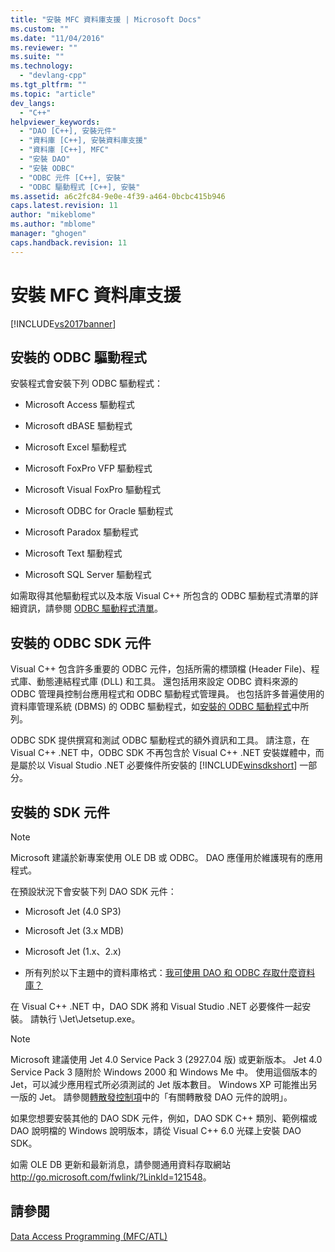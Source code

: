 ```yaml
---
title: "安裝 MFC 資料庫支援 | Microsoft Docs"
ms.custom: ""
ms.date: "11/04/2016"
ms.reviewer: ""
ms.suite: ""
ms.technology: 
  - "devlang-cpp"
ms.tgt_pltfrm: ""
ms.topic: "article"
dev_langs: 
  - "C++"
helpviewer_keywords: 
  - "DAO [C++], 安裝元件"
  - "資料庫 [C++], 安裝資料庫支援"
  - "資料庫 [C++], MFC"
  - "安裝 DAO"
  - "安裝 ODBC"
  - "ODBC 元件 [C++], 安裝"
  - "ODBC 驅動程式 [C++], 安裝"
ms.assetid: a6c2fc84-9e0e-4f39-a464-0bcbc415b946
caps.latest.revision: 11
author: "mikeblome"
ms.author: "mblome"
manager: "ghogen"
caps.handback.revision: 11
---
```

# 安裝 MFC 資料庫支援
[!INCLUDE[vs2017banner](../assembler/inline/includes/vs2017banner.md)]

##  <a name="_core_odbc_drivers_installed"></a> 安裝的 ODBC 驅動程式  
 安裝程式會安裝下列 ODBC 驅動程式：  
  
-   Microsoft Access 驅動程式  
  
-   Microsoft dBASE 驅動程式  
  
-   Microsoft Excel 驅動程式  
  
-   Microsoft FoxPro VFP 驅動程式  
  
-   Microsoft Visual FoxPro 驅動程式  
  
-   Microsoft ODBC for Oracle 驅動程式  
  
-   Microsoft Paradox 驅動程式  
  
-   Microsoft Text 驅動程式  
  
-   Microsoft SQL Server 驅動程式  
  
 如需取得其他驅動程式以及本版 Visual C\+\+ 所包含的 ODBC 驅動程式清單的詳細資訊，請參閱 [ODBC 驅動程式清單](../data/odbc/odbc-driver-list.md)。  
  
##  <a name="_core_odbc_sdk_components_installed"></a> 安裝的 ODBC SDK 元件  
 Visual C\+\+ 包含許多重要的 ODBC 元件，包括所需的標頭檔 \(Header File\)、程式庫、動態連結程式庫 \(DLL\) 和工具。  還包括用來設定 ODBC 資料來源的 ODBC 管理員控制台應用程式和 ODBC 驅動程式管理員。  也包括許多普遍使用的資料庫管理系統 \(DBMS\) 的 ODBC 驅動程式，如[安裝的 ODBC 驅動程式](#_core_odbc_drivers_installed)中所列。  
  
 ODBC SDK 提供撰寫和測試 ODBC 驅動程式的額外資訊和工具。  請注意，在 Visual C\+\+ .NET 中，ODBC SDK 不再包含於 Visual C\+\+ .NET 安裝媒體中，而是屬於以 Visual Studio .NET 必要條件所安裝的 [!INCLUDE[winsdkshort](../atl/reference/includes/winsdkshort_md.md)] 一部分。  
  
##  <a name="_core_dao_sdk_components_installed"></a> 安裝的 SDK 元件  
  
> [!NOTE]
>  Microsoft 建議於新專案使用 OLE DB 或 ODBC。  DAO 應僅用於維護現有的應用程式。  
  
 在預設狀況下會安裝下列 DAO SDK 元件：  
  
-   Microsoft Jet \(4.0 SP3\)  
  
-   Microsoft Jet \(3.x MDB\)  
  
-   Microsoft Jet \(1.x、2.x\)  
  
-   所有列於以下主題中的資料庫格式：[我可使用 DAO 和 ODBC 存取什麼資料庫？](../data/what-data-sources-can-i-access-with-dao-and-odbc-q.md)  
  
 在 Visual C\+\+ .NET 中，DAO SDK 將和 Visual Studio .NET 必要條件一起安裝。  請執行 \\Jet\\Jetsetup.exe。  
  
> [!NOTE]
>  Microsoft 建議使用 Jet 4.0 Service Pack 3 \(2927.04 版\) 或更新版本。  Jet 4.0 Service Pack 3 隨附於 Windows 2000 和 Windows Me 中。  使用這個版本的 Jet，可以減少應用程式所必須測試的 Jet 版本數目。  Windows XP 可能推出另一版的 Jet。  請參閱[轉散發控制項](../data/ado-rdo/redistributing-controls.md)中的「有關轉散發 DAO 元件的說明」。  
  
 如果您想要安裝其他的 DAO SDK 元件，例如，DAO SDK C\+\+ 類別、範例檔或 DAO 說明檔的 Windows 說明版本，請從 Visual C\+\+ 6.0 光碟上安裝 DAO SDK。  
  
 如需 OLE DB 更新和最新消息，請參閱通用資料存取網站 [http:\/\/go.microsoft.com\/fwlink\/?LinkId\=121548](http://go.microsoft.com/fwlink/?LinkId=121548)。  
  
## 請參閱  
 [Data Access Programming \(MFC\/ATL\)](../data/data-access-programming-mfc-atl.md)